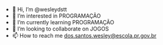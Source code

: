 - 👋 Hi, I’m @wesleydstt
- 👀 I’m interested in PROGRAMAÇÃO
- 🌱 I’m currently learning PROGRAMAÇÃO
- 💞️ I’m looking to collaborate on JOGOS
- 📫 How to reach me dos.santos.wesley@escola.pr.gov.br

<!---
wesleydstt/wesleydstt is a ✨ special ✨ repository because its `README.md` (this file) appears on your GitHub profile.
You can click the Preview link to take a look at your changes.
--->
